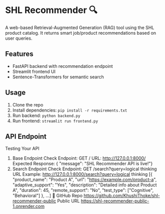 # SHL Recommender 🔍

A web-based Retrieval-Augmented Generation (RAG) tool using the SHL product catalog. It returns smart job/product recommendations based on user queries.

## Features
- FastAPI backend with recommendation endpoint
- Streamlit frontend UI
- Sentence-Transformers for semantic search

## Usage

1. Clone the repo  
2. Install dependencies: `pip install -r requirements.txt`  
3. Run backend: `python backend.py`  
4. Run frontend: `streamlit run frontend.py`

## API Endpoint


Testing Your API 
1. Base Endpoint Check
 Endpoint: GET /
 URL: http://127.0.0.1:8000/
 Expected Response:
{ "message": "SHL Recommender API is live!"}
2. Search Endpoint Check
Endpoint: GET /search?query=logical thinking
URL Example: http://127.0.0.1:8000/search?query=logical thinking
[{ "product_name": "Product A",
    "url": "https://example.com/product-a",
    "adaptive_support": "Yes",
    "description": "Detailed info about Product A",
    "duration": 45,
    "remote_support": "No",
    "test_type": ["Cognitive", "Behavioral"]
  },
  ...]
📁 GitHub Repo
https://github.com/KhushiThoke/shl-recommender-public
Public URL
https://shl-recommender-public-1.onrender.com

